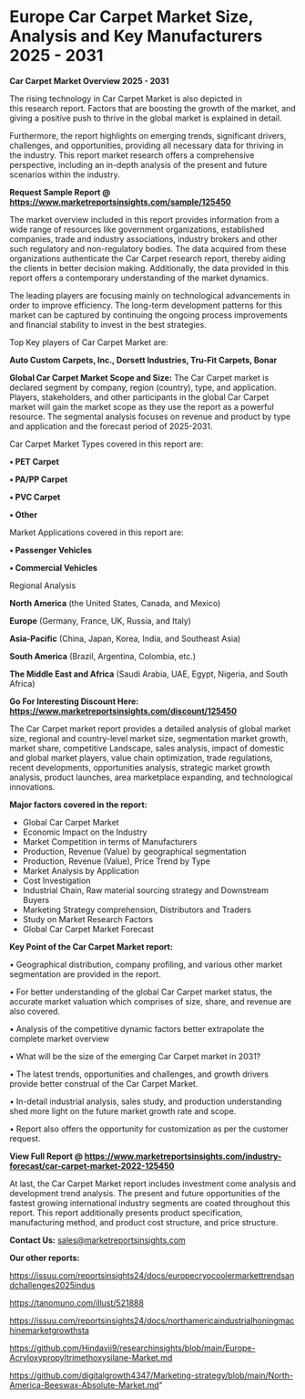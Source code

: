 # Europe Car Carpet Market Size, Analysis and Key Manufacturers 2025 - 2031

<Strong> Car Carpet Market Overview 2025 - 2031</strong>

The rising technology in Car Carpet Market is also depicted in this research report. Factors that are boosting the growth of the market, and giving a positive push to thrive in the global market is explained in detail.

Furthermore, the report highlights on emerging trends, significant drivers, challenges, and opportunities, providing all necessary data for thriving in the industry. This report market research offers a comprehensive perspective, including an in-depth analysis of the present and future scenarios within the industry.

<strong>Request Sample Report @ <a href=https://www.marketreportsinsights.com/sample/125450>https://www.marketreportsinsights.com/sample/125450</a></strong>

The market overview included in this report provides information from a wide range of resources like government organizations, established companies, trade and industry associations, industry brokers and other such regulatory and non-regulatory bodies. The data acquired from these organizations authenticate the Car Carpet research report, thereby aiding the clients in better decision making. Additionally, the data provided in this report offers a contemporary understanding of the market dynamics.

The leading players are focusing mainly on technological advancements in order to improve efficiency. The long-term development patterns for this market can be captured by continuing the ongoing process improvements and financial stability to invest in the best strategies.

Top Key players of Car Carpet Market are:

<strong>Auto Custom Carpets, Inc., Dorsett Industries, Tru-Fit Carpets, Bonar</strong>

<strong><b>Global Car Carpet Market Scope and Size:</b></strong>
The Car Carpet market is declared segment by company, region (country), type, and application. Players, stakeholders, and other participants in the global Car Carpet market will gain the market scope as they use the report as a powerful resource. The segmental analysis focuses on revenue and product by type and application and the forecast period of 2025-2031.

Car Carpet Market Types covered in this report are:

<strong>• PET Carpet

• PA/PP Carpet

• PVC Carpet

• Other</strong>

Market Applications covered in this report are:

<strong>• Passenger Vehicles

• Commercial Vehicles</strong> 

Regional Analysis

<strong>North America</strong> (the United States, Canada, and Mexico)

<strong>Europe</strong> (Germany, France, UK, Russia, and Italy)

<strong>Asia-Pacific</strong> (China, Japan, Korea, India, and Southeast Asia)

<strong>South America</strong> (Brazil, Argentina, Colombia, etc.)

<strong>The Middle East and Africa</strong> (Saudi Arabia, UAE, Egypt, Nigeria, and South Africa)

<strong>Go For Interesting Discount Here: <a href=https://www.marketreportsinsights.com/discount/125450>https://www.marketreportsinsights.com/discount/125450</a></strong>

The Car Carpet market report provides a detailed analysis of global market size, regional and country-level market size, segmentation market growth, market share, competitive Landscape, sales analysis, impact of domestic and global market players, value chain optimization, trade regulations, recent developments, opportunities analysis, strategic market growth analysis, product launches, area marketplace expanding, and technological innovations.

<strong><b>Major factors covered in the report:</b></strong>
<ul>
  <li>Global Car Carpet Market </li>
  <li>Economic Impact on the Industry</li>
  <li>Market Competition in terms of Manufacturers</li>
  <li>Production, Revenue (Value) by geographical segmentation</li>
  <li>Production, Revenue (Value), Price Trend by Type</li>
  <li>Market Analysis by Application</li>
  <li>Cost Investigation</li>
  <li>Industrial Chain, Raw material sourcing strategy and Downstream Buyers</li>
  <li>Marketing Strategy comprehension, Distributors and Traders</li>
  <li>Study on Market Research Factors</li>
  <li>Global Car Carpet Market Forecast</li>
</ul>

<strong><b>Key Point of the Car Carpet Market report:</b></strong>

• Geographical distribution, company profiling, and various other market segmentation are provided in the report.

• For better understanding of the global Car Carpet market status, the accurate market valuation which comprises of size, share, and revenue are also covered.

• Analysis of the competitive dynamic factors better extrapolate the complete market overview

• What will be the size of the emerging Car Carpet market in 2031?

• The latest trends, opportunities and challenges, and growth drivers provide better construal of the Car Carpet Market.

• In-detail industrial analysis, sales study, and production understanding shed more light on the future market growth rate and scope.

• Report also offers the opportunity for customization as per the customer request.

<strong><b>View Full Report @ <a href=https://www.marketreportsinsights.com/industry-forecast/car-carpet-market-2022-125450>https://www.marketreportsinsights.com/industry-forecast/car-carpet-market-2022-125450</a></b></strong>


At last, the Car Carpet Market report includes investment come analysis and development trend analysis. The present and future opportunities of the fastest growing international industry segments are coated throughout this report. This report additionally presents product specification, manufacturing method, and product cost structure, and price structure.

<strong>Contact Us:</strong>
sales@marketreportsinsights.com

<strong>Our other reports:</strong>

<a href=https://issuu.com/reportsinsights24/docs/europecryocoolermarkettrendsandchallenges2025indus>https://issuu.com/reportsinsights24/docs/europecryocoolermarkettrendsandchallenges2025indus</a>

<a href=https://tanomuno.com/illust/521888>https://tanomuno.com/illust/521888</a>

<a href=https://issuu.com/reportsinsights24/docs/northamericaindustrialhoningmachinemarketgrowthsta>https://issuu.com/reportsinsights24/docs/northamericaindustrialhoningmachinemarketgrowthsta</a>

<a href=https://github.com/Hindavii9/researchinsights/blob/main/Europe-Acryloxypropyltrimethoxysilane-Market.md>https://github.com/Hindavii9/researchinsights/blob/main/Europe-Acryloxypropyltrimethoxysilane-Market.md</a>

<a href=https://github.com/digitalgrowth4347/Marketing-strategy/blob/main/North-America-Beeswax-Absolute-Market.md>https://github.com/digitalgrowth4347/Marketing-strategy/blob/main/North-America-Beeswax-Absolute-Market.md</a>"
